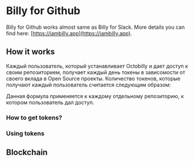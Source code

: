 # Billy for Github

Billy for Github works almost same as Billy for Slack. More details you can find here: [https://iambilly.app](https://iambilly.app).

## How it works

Каждый пользователь, который устанавливает Octobilly и дает доступ к своим репозиторием, получает каждый день токены в зависомости от своего вклада в Open Source проекты.
Количество токенов, которые получают каждый пользователь считается следующим образом:


Данная формула применяется к каждому отдельному репозиторию, к котором пользователь дал доступ.


### How to get tokens?
### Using tokens

## Blockchain

